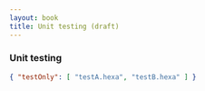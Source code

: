```yaml
---
layout: book
title: Unit testing (draft)
---
```


### Unit testing

```json
{ "testOnly": [ "testA.hexa", "testB.hexa" ] }
```
